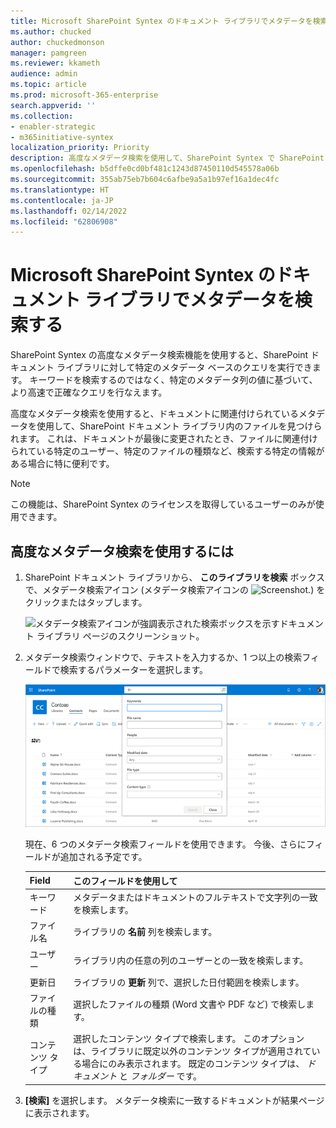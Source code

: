 ```yaml
---
title: Microsoft SharePoint Syntex のドキュメント ライブラリでメタデータを検索する
ms.author: chucked
author: chuckedmonson
manager: pamgreen
ms.reviewer: kkameth
audience: admin
ms.topic: article
ms.prod: microsoft-365-enterprise
search.appverid: ''
ms.collection:
- enabler-strategic
- m365initiative-syntex
localization_priority: Priority
description: 高度なメタデータ検索を使用して、SharePoint Syntex で SharePoint ドキュメント ライブラリ内のアイテムを検索する方法について説明します。
ms.openlocfilehash: b5dffe0cd0bf481c1243d87450110d545578a06b
ms.sourcegitcommit: 355ab75eb7b604c6afbe9a5a1b97ef16a1dec4fc
ms.translationtype: HT
ms.contentlocale: ja-JP
ms.lasthandoff: 02/14/2022
ms.locfileid: "62806908"
---
```

# <a name="search-for-metadata-in-document-libraries-in-microsoft-sharepoint-syntex"></a>Microsoft SharePoint Syntex のドキュメント ライブラリでメタデータを検索する

SharePoint Syntex の高度なメタデータ検索機能を使用すると、SharePoint ドキュメント ライブラリに対して特定のメタデータ ベースのクエリを実行できます。 キーワードを検索するのではなく、特定のメタデータ列の値に基づいて、より高速で正確なクエリを行なえます。

高度なメタデータ検索を使用すると、ドキュメントに関連付けられているメタデータを使用して、SharePoint ドキュメント ライブラリ内のファイルを見つけられます。 これは、ドキュメントが最後に変更されたとき、ファイルに関連付けられている特定のユーザー、特定のファイルの種類など、検索する特定の情報がある場合に特に便利です。

> [!NOTE]
> この機能は、SharePoint Syntex のライセンスを取得しているユーザーのみが使用できます。 

## <a name="to-use-advanced-metadata-search"></a>高度なメタデータ検索を使用するには

1. SharePoint ドキュメント ライブラリから、 **このライブラリを検索** ボックスで、メタデータ検索アイコン (メタデータ検索アイコンの ![Screenshot.](../media/content-understanding/metadata-search-icon.png)) をクリックまたはタップします。

    ![メタデータ検索アイコンが強調表示された検索ボックスを示すドキュメント ライブラリ ページのスクリーンショット。](../media/content-understanding/metadata-search-box.png)

2. メタデータ検索ウィンドウで、テキストを入力するか、1 つ以上の検索フィールドで検索するパラメーターを選択します。

    ![メタデータ検索ウィンドウを示すドキュメント ライブラリ ページのスクリーンショット。](../media/content-understanding/metadata-search-pane.png)

   現在、6 つのメタデータ検索フィールドを使用できます。 今後、さらにフィールドが追加される予定です。

   |Field    |このフィールドを使用して  |
   |---------|---------|
   |キーワード |メタデータまたはドキュメントのフルテキストで文字列の一致を検索します。 |
   |ファイル名     |ライブラリの **名前** 列を検索します。          |
   |ユーザー   |ライブラリ内の任意の列のユーザーとの一致を検索します。   |
   |更新日 |ライブラリの **更新** 列で、選択した日付範囲を検索します。         |
   |ファイルの種類     |選択したファイルの種類 (Word 文書や PDF など) で検索します。        |
   |コンテンツ タイプ  |選択したコンテンツ タイプで検索します。 このオプションは、ライブラリに既定以外のコンテンツ タイプが適用されている場合にのみ表示されます。 既定のコンテンツ タイプは、 *ドキュメント* と *フォルダー* です。        |

3. **[検索]** を選択します。 メタデータ検索に一致するドキュメントが結果ページに表示されます。 
